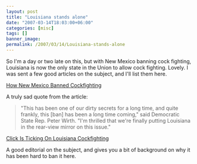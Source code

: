 ```yaml
---
layout: post
title: "Louisiana stands alone"
date: "2007-03-14T18:03:00+06:00"
categories: [misc]
tags: []
banner_image: 
permalink: /2007/03/14/Louisiana-stands-alone
---
```


So I'm a day or two late on this, but with New Mexico banning cock fighting, Louisiana is now the only state in the Union to allow cock fighting. Lovely. I was sent a few good articles on the subject, and I'll list them here.

<a href="http://www.msnbc.msn.com/id/17584419/site/newsweek/?GT1=9145">How New Mexico Banned Cockfighting</a>

A truly sad quote from the article:

<blockquote>
"This has been one of our dirty secrets for a long time, and quite frankly, this [ban] has been a long time coming," said Democratic State Rep. Peter Wirth. "I'm thrilled that we're finally putting Louisiana in the rear-view mirror on this issue."
</blockquote>

<a href="http://www.bayoubuzz.com/News/Louisiana/Government/Clock_Is_Ticking_On_Louisiana_Cockfighting__3076.asp">Click Is Ticking On Louisiana Cockfighting</a>

A good editorial on the subject, and gives you a bit of background on why it has been hard to ban it here.